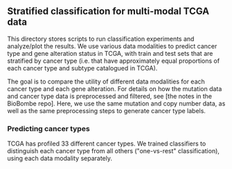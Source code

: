 ## Stratified classification for multi-modal TCGA data

This directory stores scripts to run classification experiments and analyze/plot the results.
We use various data modalities to predict cancer type and gene alteration status in TCGA, with train and test sets that are stratified by cancer type (i.e. that have approximately equal proportions of each cancer type and subtype catalogued in TCGA).

The goal is to compare the utility of different data modalities for each cancer type and each gene alteration.
For details on how the mutation data and cancer type data is preprocessed and filtered, see [the notes in the BioBombe repo].
Here, we use the same mutation and copy number data, as well as the same preprocessing steps to generate cancer type labels.

### Predicting cancer types

TCGA has profiled 33 different cancer types.
We trained classifiers to distinguish each cancer type from all others ("one-vs-rest" classification), using each data modality separately.
